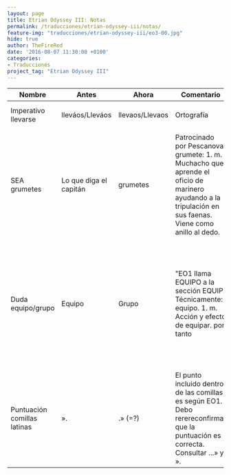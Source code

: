 ```yaml
---
layout: page
title: Etrian Odyssey III: Notas
permalink: /traducciones/etrian-odyssey-iii/notas/
feature-img: "traducciones/etrian-odyssey-iii/eo3-00.jpg"
hide: true
author: TheFireRed
date: '2016-08-07 11:30:00 +0100'
categories:
- Traducciones
project_tag: "Etrian Odyssey III"
---
```


| Nombre                      | Antes                  | Ahora           | Comentario                                                                                                                                                | Hecho                                                                                                                     | Fecha |  | 
|-----------------------------|------------------------|-----------------|-----------------------------------------------------------------------------------------------------------------------------------------------------------|---------------------------------------------------------------------------------------------------------------------------|-------|--| 
| Imperativo llevarse         | lleváos/Lleváos        | llevaos/Llevaos | Ortografía                                                                                                                                                | Pendiente para revisión                                                                                                   |       |  | 
|                             |                        |                 |                                                                                                                                                           |                                                                                                                           |       |  | 
| SEA grumetes                | Lo que diga el capitán | grumetes        | Patrocinado por Pescanova. grumete:  1. m. Muchacho que aprende el oficio de marinero ayudando a la tripulación en sus faenas. Viene como anillo al dedo. | Pendiente para revisión                                                                                                   |       |  | 
| Duda equipo/grupo           | Equipo                 | Grupo           | "EO1 llama EQUIPO a la sección EQUIP. Técnicamente: equipo.  1. m. Acción y efecto de equipar. por tanto                                                  |  búsqueda y sustitución general de todas las instancias de EQUIPO con sentido de GRUPO. Consultar tradu de EO1 y manual." |       |  | 
| Puntuación comillas latinas | ».                     | .» (=?)         | El punto incluido dentro de las comillas es según EO1. Debo rerereconfirmar que la puntuación es correcta. Consultar ...» y ».                            |                                                                                                                           |       |  | 
